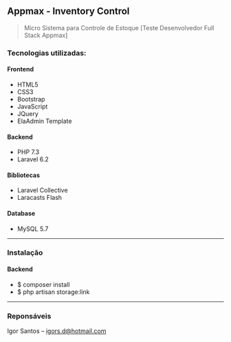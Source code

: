 ## Appmax - Inventory Control

> Micro Sistema para Controle de Estoque [Teste Desenvolvedor Full Stack Appmax]


### Tecnologias utilizadas: 
#### Frontend
- HTML5
- CSS3
- Bootstrap
- JavaScript
- JQuery
- ElaAdmin Template

#### Backend
- PHP 7.3
- Laravel 6.2

#### Bibliotecas
- Laravel Collective
- Laracasts Flash

#### Database
- MySQL 5.7

---

### Instalação

#### Backend
- $ composer install  
- $ php artisan storage:link

---

### Reponsáveis
Igor Santos – igors.d@hotmail.com
